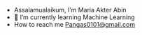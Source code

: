 - Assalamualaikum, I’m Maria Akter Abin
- 🌱 I’m currently learning Machine Learning
- How to reach me Pangas0101@gmail.com
<!---
abinmaria/abinmaria is a ✨ special ✨ repository because its `README.md` (this file) appears on your GitHub profile.
You can click the Preview link to take a look at your changes.
--->
